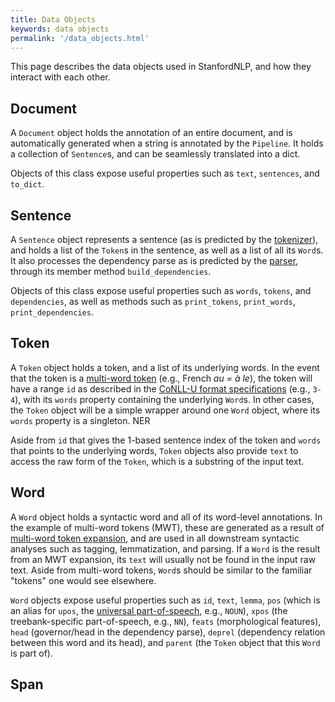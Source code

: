```yaml
---
title: Data Objects
keywords: data objects
permalink: '/data_objects.html'
---
```


This page describes the data objects used in StanfordNLP, and how they interact with each other.

## Document

A `Document` object holds the annotation of an entire document, and is automatically generated when a string is annotated by the `Pipeline`. It holds a collection of `Sentence`s, and can be seamlessly translated into a dict.

Objects of this class expose useful properties such as `text`, `sentences`, and `to_dict`.

## Sentence

A `Sentence` object represents a sentence (as is predicted by the [tokenizer](/tokenize.html)), and holds a list of the `Token`s in the sentence, as well as a list of all its `Word`s. It also processes the dependency parse as is predicted by the [parser](/depparse.html), through its member method `build_dependencies`.

Objects of this class expose useful properties such as `words`, `tokens`, and `dependencies`, as well as methods such as `print_tokens`, `print_words`, `print_dependencies`.

## Token

A `Token` object holds a token, and a list of its underlying words. In the event that the token is a [multi-word token](https://universaldependencies.org/u/overview/tokenization.html) (e.g., French _au = à le_), the token will have a range `id` as described in the [CoNLL-U format specifications](https://universaldependencies.org/format.html#words-tokens-and-empty-nodes) (e.g., `3-4`), with its `words` property containing the underlying `Word`s. In other cases, the `Token` object will be a simple wrapper around one `Word` object, where its `words` property is a singleton. <TODO> NER

Aside from `id` that gives the 1-based sentence index of the token and `words` that points to the underlying words, `Token` objects also provide `text` to access the raw form of the `Token`, which is a substring of the input text.

## Word

A `Word` object holds a syntactic word and all of its word-level annotations. In the example of multi-word tokens (MWT), these are generated as a result of [multi-word token expansion](/mwt.html), and are used in all downstream syntactic analyses such as tagging, lemmatization, and parsing. If a `Word` is the result from an MWT expansion, its `text` will usually not be found in the input raw text. Aside from multi-word tokens, `Word`s should be similar to the familiar "tokens" one would see elsewhere.

`Word` objects expose useful properties such as `id`, `text`, `lemma`, `pos` (which is an alias for `upos`, the [universal part-of-speech](https://universaldependencies.org/u/pos/), e.g., `NOUN`), `xpos` (the treebank-specific part-of-speech, e.g., `NN`), `feats` (morphological features), `head` (governor/head in the dependency parse), `deprel` (dependency relation between this word and its head), and `parent` (the `Token` object that this `Word` is part of).

## Span

<TODO>